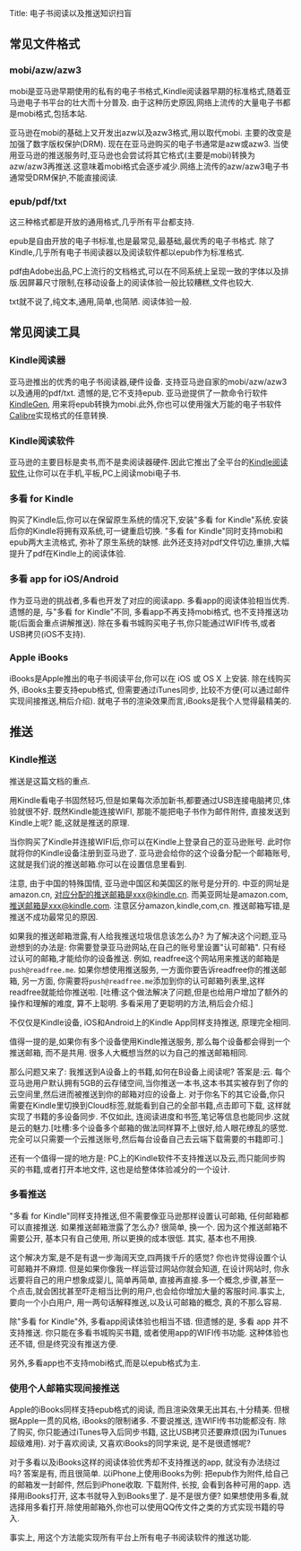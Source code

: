 Title: 电子书阅读以及推送知识扫盲

## 常见文件格式
### mobi/azw/azw3
mobi是亚马逊早期使用的私有的电子书格式,Kindle阅读器早期的标准格式,随着亚马逊电子书平台的壮大而十分普及. 由于这种历史原因,网络上流传的大量电子书都是mobi格式,包括本站.

亚马逊在mobi的基础上又开发出azw以及azw3格式,用以取代mobi. 主要的改变是加强了数字版权保护(DRM). 现在在亚马逊购买的电子书通常是azw或azw3. 当使用亚马逊的推送服务时,亚马逊也会尝试将其它格式(主要是mobi)转换为azw/azw3再推送.这意味着mobi格式会逐步减少.网络上流传的azw/azw3电子书通常受DRM保护,不能直接阅读.

### epub/pdf/txt
这三种格式都是开放的通用格式,几乎所有平台都支持.

epub是自由开放的电子书标准,也是最常见,最基础,最优秀的电子书格式.
除了Kindle,几乎所有电子书阅读器以及阅读软件都以epub作为标准格式.

pdf由Adobe出品,PC上流行的文档格式,可以在不同系统上呈现一致的字体以及排版.因屏幕尺寸限制,在移动设备上的阅读体验一般比较糟糕,文件也较大.

txt就不说了,纯文本,通用,简单,也简陋. 阅读体验一般.

## 常见阅读工具
### Kindle阅读器
亚马逊推出的优秀的电子书阅读器,硬件设备. 支持亚马逊自家的mobi/azw/azw3以及通用的pdf/txt. 遗憾的是,它不支持epub. 亚马逊提供了一款命令行软件[KindleGen](http://www.amazon.com/gp/feature.html?docId=1000765211), 用来将epub转换为mobi.此外,你也可以使用强大万能的电子书软件[Calibre](http://calibre-ebook.com)实现格式的任意转换.

### Kindle阅读软件
亚马逊的主要目标是卖书,而不是卖阅读器硬件.因此它推出了全平台的[Kindle阅读软件](http://www.amazon.cn/gp/feature.html?docId=98968),让你可以在手机,平板,PC上阅读mobi电子书.

### 多看 for Kindle
购买了Kindle后,你可以在保留原生系统的情况下,安装"多看 for Kindle"系统.安装后你的Kindle将拥有双系统,可一键重启切换. "多看 for Kindle"同时支持mobi和epub两大主流格式, 弥补了原生系统的缺憾. 此外还支持对pdf文件切边,重排,大幅提升了pdf在Kindle上的阅读体验.

### 多看 app for iOS/Android
作为亚马逊的挑战者,多看也开发了对应的阅读app. 多看app的阅读体验相当优秀. 遗憾的是, 与"多看 for Kindle"不同, 多看app不再支持mobi格式, 也不支持推送功能(后面会重点讲解推送). 除在多看书城购买电子书,你只能通过WIFI传书,或者USB拷贝(iOS不支持).

### Apple iBooks
iBooks是Apple推出的电子书阅读平台,你可以在 iOS 或 OS X 上安装. 除在线购买外, iBooks主要支持epub格式, 但需要通过iTunes同步, 比较不方便(可以通过邮件实现间接推送,稍后介绍). 就电子书的渲染效果而言,iBooks是我个人觉得最精美的.

## 推送
### Kindle推送
推送是这篇文档的重点.

用Kindle看电子书固然轻巧,但是如果每次添加新书,都要通过USB连接电脑拷贝,体验就很不好. 既然Kindle能连接WIFI, 那能不能把电子书作为邮件附件, 直接发送到Kindle上呢? 能,这就是推送的原理.

当你购买了Kindle并连接WIFI后,你可以在Kindle上登录自己的亚马逊账号. 此时你就将你的Kindle设备注册到亚马逊了. 亚马逊会给你的这个设备分配一个邮箱账号,这就是我们说的推送邮箱.你可以在设置信息里看到.

注意, 由于中国的特殊国情, 亚马逊中国区和美国区的账号是分开的. 中亚的网址是amazon.cn, 对应分配的推送邮箱是xxx@kindle.cn. 而美亚网址是amazon.com,推送邮箱是xxx@kindle.com. 注意区分amazon,kindle,com,cn. 推送邮箱写错,是推送不成功最常见的原因.

如果我的推送邮箱泄露,有人给我推送垃圾信息该怎么办? 为了解决这个问题,亚马逊想到的办法是: 你需要登录亚马逊网站,在自己的账号里设置"认可邮箱". 只有经过认可的邮箱,才能给你的设备推送. 例如, readfree这个网站用来推送的邮箱是`push@readfree.me`. 如果你想使用推送服务, 一方面你要告诉readfree你的推送邮箱, 另一方面, 你需要将`push@readfree.me`添加到你的认可邮箱列表里,这样readfree就能给你推送啦. [吐槽:这个做法解决了问题,但是也给用户增加了额外的操作和理解的难度, 算不上聪明. 多看采用了更聪明的方法,稍后会介绍.]

不仅仅是Kindle设备, iOS和Android上的Kindle App同样支持推送, 原理完全相同. 

值得一提的是,如果你有多个设备使用Kindle推送服务, 那么每个设备都会得到一个推送邮箱, 而不是共用. 很多人大概想当然的以为自己的推送邮箱相同.

那么问题又来了: 我推送到A设备上的书籍,如何在B设备上阅读呢? 答案是:云.
每个亚马逊用户默认拥有5GB的云存储空间,当你推送一本书,这本书其实被存到了你的云空间里,然后进而被推送到你的邮箱对应的设备上. 对于你名下的其它设备,你只需要在Kindle里切换到Cloud标签,就能看到自己的全部书籍,点击即可下载, 这样就实现了书籍的多设备同步. 不仅如此, 连阅读进度和书签,笔记等信息也能同步.这就是云的魅力.[吐槽:多个设备多个邮箱的做法同样算不上很好,给人眼花缭乱的感觉.完全可以只需要一个云推送账号,然后每台设备自己去云端下载需要的书籍即可.]

还有一个值得一提的地方是: PC上的Kindle软件不支持推送以及云,而只能同步购买的书籍,或者打开本地文件, 这也是给整体体验减分的一个设计.

### 多看推送
"多看 for Kindle"同样支持推送,但不需要像亚马逊那样设置认可邮箱, 任何邮箱都可以直接推送. 如果推送邮箱泄露了怎么办? 很简单, 换一个. 因为这个推送邮箱不需要公开, 基本只有自己使用, 所以更换的成本很低. 其实, 基本也不用换. 

这个解决方案,是不是有退一步海阔天空,四两拨千斤的感觉? 你也许觉得设置个认可邮箱并不麻烦. 但是如果你像我一样运营过网站你就会知道, 在设计网站时, 你永远要将自己的用户想象成婴儿, 简单再简单, 直接再直接.多一个概念,步骤,甚至一个点击,就会困扰甚至吓走相当比例的用户,也会给你增加大量的客服时间.事实上, 要向一个小白用户, 用一两句话解释推送,以及认可邮箱的概念, 真的不那么容易.

除"多看 for Kindle"外, 多看app阅读体验也相当不错. 但遗憾的是, 多看 app 并不支持推送. 你只能在多看书城购买书籍, 或者使用app的WIFI传书功能. 这种体验也还不错, 但是终究没有推送方便.

另外,多看app也不支持mobi格式,而是以epub格式为主.

### 使用个人邮箱实现间接推送
Apple的iBooks同样支持epub格式的阅读, 而且渲染效果无出其右,十分精美. 但根据Apple一贯的风格, iBooks的限制诸多. 不要说推送, 连WIFI传书功能都没有. 除了购买, 你只能通过iTunes导入后同步书籍, 这比USB拷贝还要麻烦(因为iTunues超级难用). 对于喜欢阅读, 又喜欢iBooks的同学来说, 是不是很遗憾呢?

对于多看以及iBooks这样的阅读体验优秀却不支持推送的app, 就没有办法绕过吗? 答案是有, 而且很简单.
以iPhone上使用iBooks为例: 把epub作为附件,给自己的邮箱发一封邮件, 然后到iPhone收取. 下载附件, 长按, 会看到各种可用的app. 选择用iBooks打开, 这本书就导入到iBooks里了. 是不是很方便? 如果想使用多看,就选择用多看打开.除使用邮箱外,你也可以使用QQ传文件之类的方式实现书籍的导入.

事实上, 用这个方法能实现所有平台上所有电子书阅读软件的推送功能.


